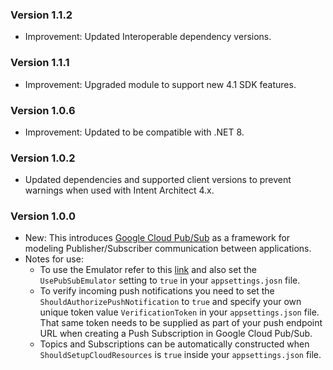 ### Version 1.1.2

- Improvement: Updated Interoperable dependency versions.

### Version 1.1.1

- Improvement: Upgraded module to support new 4.1 SDK features.

### Version 1.0.6

- Improvement: Updated to be compatible with .NET 8.

### Version 1.0.2

- Updated dependencies and supported client versions to prevent warnings when used with Intent Architect 4.x.

### Version 1.0.0

* New: This introduces [Google Cloud Pub/Sub](https://cloud.google.com/pubsub/) as a framework for modeling Publisher/Subscriber communication between applications.
* Notes for use:
  * To use the Emulator refer to this [link](https://cloud.google.com/pubsub/docs/emulator) and also set the `UsePubSubEmulator` setting to `true` in your `appsettings.josn` file.
  * To verify incoming push notifications you need to set the `ShouldAuthorizePushNotification` to `true` and specify your own unique token value `VerificationToken` in your `appsettings.json` file. That same token needs to be supplied as part of your push endpoint URL when creating a Push Subscription in Google Cloud Pub/Sub.
  * Topics and Subscriptions can be automatically constructed when `ShouldSetupCloudResources` is `true` inside your `appsettings.json` file.